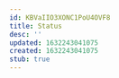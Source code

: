 ```yaml
---
id: KBVaIIO3XONC1PoU4OVF8
title: Status
desc: ''
updated: 1632243041075
created: 1632243041075
stub: true
---
```


